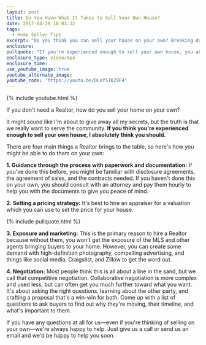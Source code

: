 ```yaml
---
layout: post
title: Do You Have What It Takes to Sell Your Own House?
date: 2017-04-19 16:01:32
tags:
  - Home Seller Tips
excerpt: "Do you think you can sell your house on your own? Breaking down exactly what a Realtor offers can help you determine whether you're qualified to take this task on."
enclosure:
pullquote: "If you're experienced enough to sell your own house, you absolutely should."
enclosure_type: video/mp4
enclosure_time:
use_youtube_image: true
youtube_alternate_image:
youtube_code: 'https://youtu.be/DLeY5IKZ9F4'
---
```



{% include youtube.html %}

If you don't need a Realtor, how do you sell your home on your own?

It might sound like I'm about to give away all my secrets, but the truth is that we really want to serve the community. **If you think you're experienced enough to sell your own house, I absolutely think you should.**

There are four main things a Realtor brings to the table, so here's how you might be able to do them on your own:

**1. Guidance through the process with paperwork and documentation:** If you've done this before, you might be familiar with disclosure agreements, the agreement of sales, and the contracts needed. If you haven't done this on your own, you should consult with an attorney and pay them hourly to help you with the documents to give you peace of mind.

**2. Setting a pricing strategy:** It's best to hire an appraiser for a valuation which you can use to set the price for your house.

{% include pullquote.html %}

**3. Exposure and marketing:** This is the primary reason to hire a Realtor because without them, you won't get the exposure of the MLS and other agents bringing buyers to your home. However, you can create some demand with high-definition photography, compelling advertising, and things like social media, Craigslist, and Zillow to get the word out.

**4. Negotiation:** Most people think this is all about a line in the sand, but we call that competitive negotiation. Collaborative negotiation is more complex and used less, but can often get you much further toward what you want. It's about asking the right questions, learning about the other party, and crafting a proposal that's a win-win for both. Come up with a list of questions to ask buyers to find out why they're moving, their timeline, and what's important to them.

If you have any questions at all for us—even if you're thinking of selling on your own—we're always happy to help. Just give us a call or send us an email and we'd be happy to help you soon.